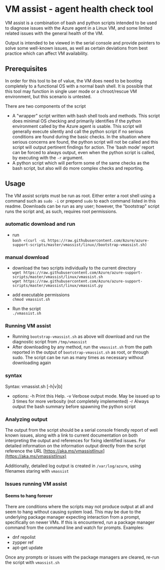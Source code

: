# VM assist - agent health check tool
VM assist is a combination of bash and python scripts intended to be used to diagnose issues with the Azure agent in a Linux VM, and some limited related issues with the general health of the VM.

Output is intended to be viewed in the serial console and provide pointers to solve some well-known issues, as well as certain deviations from best practice which can affect VM availability.

## Prerequisites
In order for this tool to be of value, the VM does need to be booting completely to a functional OS with a normal bash shell.  It is possible that this tool may function in single user mode or a chroot/rescue VM environment, but this scenario is untested.

There are two components of the script
- A "wrapper" script written with bash shell tools and methods. This script does minimal OS checking and primarily identifies if the python environment called by the Azure agent is usable.  This script will generally execute silently and call the python script if no serious conditions are found during the basic checks.  In the situation where serious concerns are found, the python script will not be called and this script will output pertinent findings for action.  The 'bash mode' report can be forced to always output, even when the python script is called, by executing with the `-r` argument.
- A python script which will perform some of the same checks as the bash script, but also will do more complex checks and reporting.

## Usage
The VM assist scripts must be run as root.  Either enter a root shell using a command such as `sudo -i` or prepend `sudo` to each command listed in this readme.  Downloads can be run as any user; however, the "bootstrap" script runs the script and, as such, requires root permissions.

### automatic download and run
- run\
   `bash <(curl -sL https://raw.githubusercontent.com/Azure/azure-support-scripts/master/vmassist/linux//bootstrap-vmassist.sh)`

### manual download
- download the two scripts individually to the current directory\
   `wget https://raw.githubusercontent.com/Azure/azure-support-scripts/master/vmassist/linux/vmassist.sh`\
   `wget https://raw.githubusercontent.com/Azure/azure-support-scripts/master/vmassist/linux/vmassist.py`

- add executable permissions\
`chmod vmassist.sh`
- Run the script\
`./vmassist.sh`

### Running VM assist
- Running `bootstrap-vmassist.sh` as above will download and run the diagnostic script from `/tmp/vmassist`
- After downloading by any method, run the `vmassist.sh` from the path reported in the output of `bootstrap-vmassist.sh` as root, or through sudo.  The script can be run as many times as necessary without downloading again

### syntax
Syntax: vmassist.sh [-h|v|b]
- options:
   -h     Print this Help.
   -v     Verbose output mode.  May be issued up to 3 times for more verbosity (not completely implemented)
   -r     Always output the bash summary before spawning the python script

### Analyzing output
The output from the script should be a serial console friendly report of well known issues, along with a link to current documentation on both interpreting the output and references for fixing identified issues.  For detailed information on the information output directly from the script reference the URL [https://aka.ms/vmassistlinux](https://aka.ms/vmassistlinux)

Additionally, detailed log output is created in `/var/log/azure`, using filenames staring with `vmassist`

### Issues running VM assist
#### Seems to hang forever
There are conditions where the scripts may not produce output at all and seem to hang without causing system load.  This may be due to the underlying package manager expecting interaction from a prompt, specifically on newer VMs.  If this is encountered, run a package manager command from the command line and watch for prompts.  Examples:
- dnf repolist
- zypper ref
- apt-get update

Once any prompts or issues with the package managers are cleared, re-run the script with `vmassist.sh`
